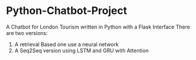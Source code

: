 # Python-Chatbot-Project
A Chatbot for London Tourism written in Python with a Flask Interface
There are two versions: 
1. A retrieval Based one use a neural network
2. A Seq2Seq version using LSTM and GRU with Attention
